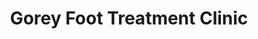 ---
title: "Gorey Foot Treatment Clinic"
url: /gorey/gorey-foot-treatment-clinic/
shop: Kosmetik
---